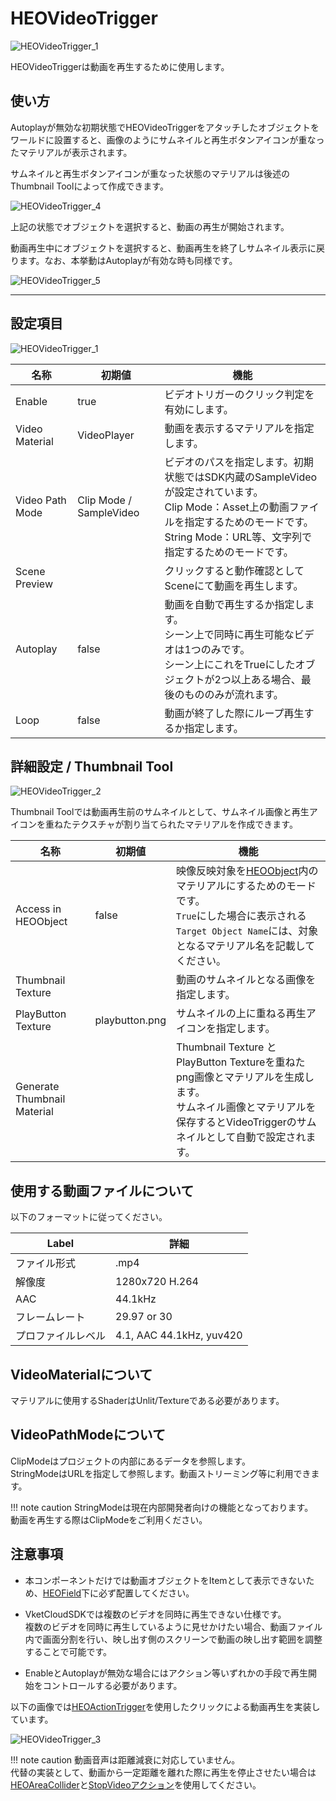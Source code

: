 # HEOVideoTrigger

![HEOVideoTrigger_1](img/HEOVideoTrigger_1.jpg)

HEOVideoTriggerは動画を再生するために使用します。

## 使い方

Autoplayが無効な初期状態でHEOVideoTriggerをアタッチしたオブジェクトをワールドに設置すると、画像のようにサムネイルと再生ボタンアイコンが重なったマテリアルが表示されます。

サムネイルと再生ボタンアイコンが重なった状態のマテリアルは後述のThumbnail Toolによって作成できます。

![HEOVideoTrigger_4](img/HEOVideoTrigger_4.jpg)

上記の状態でオブジェクトを選択すると、動画の再生が開始されます。

動画再生中にオブジェクトを選択すると、動画再生を終了しサムネイル表示に戻ります。なお、本挙動はAutoplayが有効な時も同様です。

![HEOVideoTrigger_5](img/HEOVideoTrigger_5.jpg)

---

## 設定項目

![HEOVideoTrigger_1](img/HEOVideoTrigger_1.jpg)

| 名称 | 初期値 | 機能 |
| ---- | ---- | ---- |
| Enable | true | ビデオトリガーのクリック判定を有効にします。 |
| Video Material | VideoPlayer | 動画を表示するマテリアルを指定します。 |
| Video Path Mode | Clip Mode / SampleVideo | ビデオのパスを指定します。初期状態ではSDK内蔵のSampleVideoが設定されています。<br> Clip Mode：Asset上の動画ファイルを指定するためのモードです。<br> String Mode：URL等、文字列で指定するためのモードです。 |
| Scene Preview | | クリックすると動作確認としてSceneにて動画を再生します。 |
| Autoplay | false | 動画を自動で再生するか指定します。<br>シーン上で同時に再生可能なビデオは1つのみです。<br> シーン上にこれをTrueにしたオブジェクトが2つ以上ある場合、最後のもののみが流れます。 |
| Loop | false | 動画が終了した際にループ再生するか指定します。|

## 詳細設定 / Thumbnail Tool

![HEOVideoTrigger_2](img/HEOVideoTrigger_2.jpg)

Thumbnail Toolでは動画再生前のサムネイルとして、サムネイル画像と再生アイコンを重ねたテクスチャが割り当てられたマテリアルを作成できます。

| 名称 | 初期値 | 機能 |
| ---- | ---- | ---- |
| Access in HEOObject | false | 映像反映対象を[HEOObject](HEOObject.md)内のマテリアルにするためのモードです。<br> `True`にした場合に表示される`Target Object Name`には、対象となるマテリアル名を記載してください。 |
| Thumbnail Texture | | 動画のサムネイルとなる画像を指定します。 |
| PlayButton Texture | playbutton.png | サムネイルの上に重ねる再生アイコンを指定します。 |
| Generate Thumbnail Material | | Thumbnail Texture と PlayButton Textureを重ねたpng画像とマテリアルを生成します。<br>サムネイル画像とマテリアルを保存するとVideoTriggerのサムネイルとして自動で設定されます。 |

## 使用する動画ファイルについて

以下のフォーマットに従ってください。

| Label | 詳細 |
| ---- | ---- |
| ファイル形式 | .mp4 |
| 解像度 | 1280x720 H.264 |
| AAC | 44.1kHz |
| フレームレート | 29.97 or 30 |
| プロファイルレベル | 4.1, AAC 44.1kHz, yuv420 |

## VideoMaterialについて

マテリアルに使用するShaderはUnlit/Textureである必要があります。

## VideoPathModeについて

ClipModeはプロジェクトの内部にあるデータを参照します。<br>
StringModeはURLを指定して参照します。動画ストリーミング等に利用できます。

!!! note caution
    StringModeは現在内部開発者向けの機能となっております。<br>
    動画を再生する際はClipModeをご利用ください。

## 注意事項

- 本コンポーネントだけでは動画オブジェクトをItemとして表示できないため、[HEOField](HEOField.md)下に必ず配置してください。

- VketCloudSDKでは複数のビデオを同時に再生できない仕様です。<br>複数のビデオを同時に再生しているように見せかけたい場合、動画ファイル内で画面分割を行い、映し出す側のスクリーンで動画の映し出す範囲を調整することで可能です。

- EnableとAutoplayが無効な場合にはアクション等いずれかの手段で再生開始をコントロールする必要があります。<br>

以下の画像では[HEOActionTrigger](HEOActionTrigger.md)を使用したクリックによる動画再生を実装しています。

![HEOVideoTrigger_3](img/HEOVideoTrigger_3.jpg)

!!! note caution
    動画音声は距離減衰に対応していません。<br>
    代替の実装として、動画から一定距離を離れた際に再生を停止させたい場合は[HEOAreaCollider](../HEOComponents/HEOAreacollider.md)と[StopVideoアクション](../Actions/System/StopVideo.md)を使用してください。
